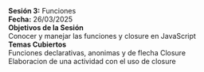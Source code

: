 <!DOCTYPE html>
<html>
    <body>
        <b>Sesión 3:</b> Funciones
        <br>
        <b>Fecha:</b> 26/03/2025
        <br>
        <b>Objetivos de la Sesión</b>
        <br>
        Conocer y manejar las funciones y closure en JavaScript
        <br>
        <b>Temas Cubiertos</b>
        <br>
        Funciones declarativas, anonimas y de flecha
        Closure
        <br>
        Elaboracion de una actividad con el uso de closure
    </body>
</html>